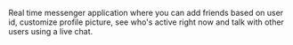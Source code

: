  Real time messenger application where you can add friends based on user id, customize profile picture, see who's active right now and talk with other users using a live chat.
